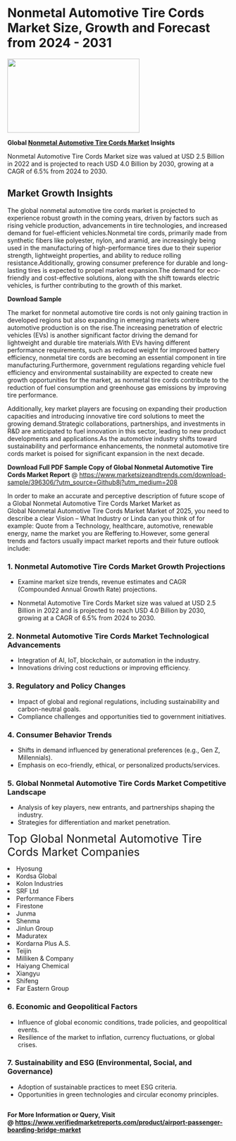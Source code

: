 <H1>Nonmetal Automotive Tire Cords Market Size, Growth and Forecast from 2024 - 2031</H1><img class="aligncenter size-medium wp-image-584254" src="https://thirdeyenews.in/wp-content/uploads/2024/09/Global-Market-Research-300x168.jpeg" alt="" width="300" height="168" /><p><strong>Global&nbsp;<a href="https://www.marketsizeandtrends.com/download-sample/396306/?utm_source=Github8j?utm_medium=208">Nonmetal Automotive Tire Cords Market</a> Insights</strong></p><p>Nonmetal Automotive Tire Cords Market size was valued at USD 2.5 Billion in 2022 and is projected to reach USD 4.0 Billion by 2030, growing at a CAGR of 6.5% from 2024 to 2030.</p><p><h2>Market Growth Insights</h2> <p>The global nonmetal automotive tire cords market is projected to experience robust growth in the coming years, driven by factors such as rising vehicle production, advancements in tire technologies, and increased demand for fuel-efficient vehicles.Nonmetal tire cords, primarily made from synthetic fibers like polyester, nylon, and aramid, are increasingly being used in the manufacturing of high-performance tires due to their superior strength, lightweight properties, and ability to reduce rolling resistance.Additionally, growing consumer preference for durable and long-lasting tires is expected to propel market expansion.The demand for eco-friendly and cost-effective solutions, along with the shift towards electric vehicles, is further contributing to the growth of this market.</p> <p><strong>Download Sample</strong></p> <p>The market for nonmetal automotive tire cords is not only gaining traction in developed regions but also expanding in emerging markets where automotive production is on the rise.The increasing penetration of electric vehicles (EVs) is another significant factor driving the demand for lightweight and durable tire materials.With EVs having different performance requirements, such as reduced weight for improved battery efficiency, nonmetal tire cords are becoming an essential component in tire manufacturing.Furthermore, government regulations regarding vehicle fuel efficiency and environmental sustainability are expected to create new growth opportunities for the market, as nonmetal tire cords contribute to the reduction of fuel consumption and greenhouse gas emissions by improving tire performance.</p> <p>Additionally, key market players are focusing on expanding their production capacities and introducing innovative tire cord solutions to meet the growing demand.Strategic collaborations, partnerships, and investments in R&D are anticipated to fuel innovation in this sector, leading to new product developments and applications.As the automotive industry shifts toward sustainability and performance enhancements, the nonmetal automotive tire cords market is poised for significant expansion in the next decade.</p> <p><span class=""><strong>Download Full PDF Sample Copy of Global Nonmetal Automotive Tire Cords Market Report</strong> @ <a href="https://www.marketsizeandtrends.com/download-sample/396306/?utm_source=Github8j?utm_medium=208" target="_blank">https://www.marketsizeandtrends.com/download-sample/396306/?utm_source=Github8j?utm_medium=208</a></span></p><p>In order to make an accurate and perceptive description of future scope of a Global&nbsp;Nonmetal Automotive Tire Cords Market Market as Global&nbsp;Nonmetal Automotive Tire Cords Market Market of 2025, you need to describe a clear Vision &ndash; What Industry or Linda can you think of for example: Quote from a Technology, healthcare, automotive, renewable energy, name the market you are Reffering to.However, some general trends and factors usually impact market reports and their future outlook include:</p><h3>1.&nbsp;<strong>Nonmetal Automotive Tire Cords Market Growth Projections</strong></h3><ul><li>Examine market size trends, revenue estimates and CAGR (Compounded Annual Growth Rate) projections.</li><li><p>Nonmetal Automotive Tire Cords Market size was valued at USD 2.5 Billion in 2022 and is projected to reach USD 4.0 Billion by 2030, growing at a CAGR of 6.5% from 2024 to 2030.</p></li></ul><h3>2.&nbsp;<strong>Nonmetal Automotive Tire Cords Market Technological Advancements</strong></h3><ul><li>Integration of AI, IoT, blockchain, or automation in the industry.</li><li>Innovations driving cost reductions or improving efficiency.</li></ul><h3>3.&nbsp;<strong>Regulatory and Policy Changes</strong></h3><ul><li>Impact of global and regional regulations, including sustainability and carbon-neutral goals.</li><li>Compliance challenges and opportunities tied to government initiatives.</li></ul><h3>4.&nbsp;<strong>Consumer Behavior Trends</strong></h3><ul><li>Shifts in demand influenced by generational preferences (e.g., Gen Z, Millennials).</li><li>Emphasis on eco-friendly, ethical, or personalized products/services.</li></ul><h3>5.&nbsp;<strong>Global Nonmetal Automotive Tire Cords Market Competitive Landscape</strong></h3><ul><li>Analysis of key players, new entrants, and partnerships shaping the industry.</li><li>Strategies for differentiation and market penetration.</li></ul><p data-pm-slice="1 1 []"><span style="color: inherit; font-family: inherit; font-size: 25px;">Top Global Nonmetal Automotive Tire Cords Market Companies</span></p><div class="" data-test-id=""><p><li>Hyosung</li><li> Kordsa Global</li><li> Kolon Industries</li><li> SRF Ltd</li><li> Performance Fibers</li><li> Firestone</li><li> Junma</li><li> Shenma</li><li> Jinlun Group</li><li> Maduratex</li><li> Kordarna Plus A.S.</li><li> Teijin</li><li> Milliken & Company</li><li> Haiyang Chemical</li><li> Xiangyu</li><li> Shifeng</li><li> Far Eastern Group</li></p></div><h3>6.&nbsp;<strong>Economic and Geopolitical Factors</strong></h3><ul><li>Influence of global economic conditions, trade policies, and geopolitical events.</li><li>Resilience of the market to inflation, currency fluctuations, or global crises.</li></ul><h3>7.&nbsp;<strong>Sustainability and ESG (Environmental, Social, and Governance)</strong></h3><ul><li>Adoption of sustainable practices to meet ESG criteria.</li><li>Opportunities in green technologies and circular economy principles.</li></ul><h2><strong style="font-size: 14px;">For More Information or Query, Visit @&nbsp;</strong><a style="background-color: #ffffff; font-size: 14px;" href="https://www.marketsizeandtrends.com/report/nonmetal-automotive-tire-cords-market/" target="_blank">https://www.verifiedmarketreports.com/product/airport-passenger-boarding-bridge-market</a></h2>